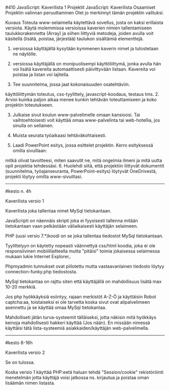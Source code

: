 #410 JavaScript: Kaverilista 1
Projektit  JavaScript: Kaverilista
Osaamiset 
Projektin valinnan peruuttaminen
Olet jo merkinnyt tämän projektin valituksi. 

Kuvaus
Toteuta www-selaimella käytettävä sovellus, josta on kaksi erillaista versiota. Käytä molemmissa versioissa kaverien nimien tallentamiseen taulukkorakennetta (Array) ja siihen liittyviä metodeja, joiden avulla voit käsitellä (lisätä, poistaa, järjestää) taulukon sisältämiä elementtejä. 

1. versiossa käyttäjältä kysytään kymmenen kaverin nimet ja tulostetaan ne näytölle.


2. versiossa käyttäjällä on monipuolisempi käyttöliittymä, jonka avulla hän voi lisätä kavereita automaattisesti päivittyvään listaan. Kavereita voi poistaa ja listan voi lajitella.


1. Tee suunnitelma, jossa jaat kokonaisuuden osatehtäviin.

käyttöliittymän toteutus,
css-tyylittely,
javascript-koodaus,
testaus tms.
2. Arvioi kuinka paljon aikaa menee kunkin tehtävän toteuttamiseen ja koko projektin toteutukseen.

3. Julkaise sivut koulun www-palvelimelle omaan kansioosi. Tai vaihtoehtoisesti voit käyttää omaa www-palvelinta tai web-hotellia, jos sinulla on sellainen.

4. Muista seurata työaikaasi tehtäväkohtaisesti.

5. Laadi PowerPoint esitys, jossa esittelet projektin. Kerro esityksessä omilla sivuillaan:

mitkä olivat tavoitteesi,
miten saavutit ne,
mitä ongelmia ilmeni ja
mitä uutta opit projektia tehdessäsi.
6. Huolehdi siitä, että projektiin liittyvät dokumentit (suunnitelma, työajanseuranta, PowerPoint-esitys) löytyvät OneDrivestä, projekti löytyy omilta www-sivuiltasi.


___________________________________________________________________________________________________________________


#kesto n. 4h

Kaverilista versio 1 

Kaverilista joka tallentaa nimet MySql tietokantaan. 

JavaScripti on näennäis skripti joka ei fyysisesti tallenna mitään tietokantaan vaan pelkästään väliaikaisesti käyttäjän selaimeen.

PHP (uusi versio 7.*)koodi on se joka tallentaa tiedostot MySql tietokantaan.

Tyylittelyyn on käytetty nopeasti väännettyä css/html koodia, joka ei ole responsiivinen mobiililaitteella mutta "pitäisi" toimia jokaisessa selaimessa mukaan lukie Internet Explorer,.

Phpmyadmin tunnukset ovat piilotettu mutta vastaavanlainen tiedosto löytyy connection-funky.php tiedostosta.

MySql tietokantaa on rajttu siten että käyttäjällä on mahdollisuus lisätä max 10-20 merkkiä.

Jos php hyökkäyksiä esiintyy, rajaan merkistöt A-Z-Ö ja käyttäisin Robot captcha:aa, 
toistaiseksi ei ole tarvetta koska sivut ovat alipalvelimeen asennettu ja se käyttää omaa MySql tietokantaa.

Mahdolliseti jätän turva-systeemit tälläiseksi, jotta näkisin mitä hyökkäys keinoja mahdollisesti hakkeri käyttää (Jos nään).
En missään nimessä käyttäisi tätä lista-systeemiä asiakkaiden/käyttäjän web-palvelimella.
___________________________________________________________________________________________________________________
#kesto 8-16h

Kaverilista versio 2 

Se on tulossa.

Koska versio 1 käyttää PHP:eetä haluan tehdä "Session/cookie" rekistöröinti menetelmän jotta käyttäjä voisi jatkossa ns. kirjautua ja poistaa oman lisäämän nimen listasta.





